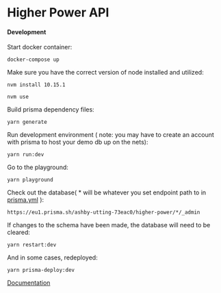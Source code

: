 # Higher Power API

#### Development

Start docker container:

`docker-compose up`

Make sure you have the correct version of node installed and utilized:

`nvm install 10.15.1`

`nvm use`

Build prisma dependency files:

`yarn generate`

Run development environment ( note: you may have to create an account with prisma to host your demo db up on the nets):

`yarn run:dev`

Go to the playground:

`yarn playground`

Check out the database( * will be whatever you set endpoint path to in [prisma.yml](https://github.com/ashby/higher-power-api/blob/master/prisma.yml) ):

`https://eu1.prisma.sh/ashby-utting-73eac0/higher-power/*/_admin`

If changes to the schema have been made, the database will need to be cleared:

`yarn restart:dev`

And in some cases, redeployed:

`yarn prisma-deploy:dev`


[Documentation](https://github.com/ashby/self/blob/master/README.md)
